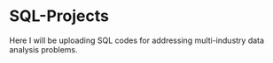 # SQL-Projects
Here I will be uploading SQL codes for addressing multi-industry data analysis problems.
